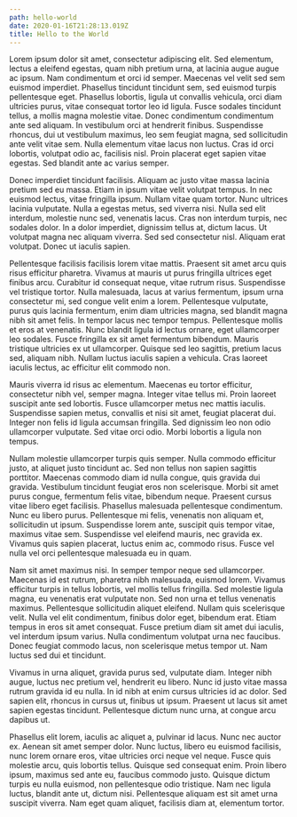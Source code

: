 ```yaml
---
path: hello-world
date: 2020-01-16T21:28:13.019Z
title: Hello to the World
---
```

Lorem ipsum dolor sit amet, consectetur adipiscing elit. Sed elementum, lectus a eleifend egestas, quam nibh pretium urna, at lacinia augue augue ac ipsum. Nam condimentum et orci id semper. Maecenas vel velit sed sem euismod imperdiet. Phasellus tincidunt tincidunt sem, sed euismod turpis pellentesque eget. Phasellus lobortis, ligula ut convallis vehicula, orci diam ultricies purus, vitae consequat tortor leo id ligula. Fusce sodales tincidunt tellus, a mollis magna molestie vitae. Donec condimentum condimentum ante sed aliquam. In vestibulum orci at hendrerit finibus. Suspendisse rhoncus, dui ut vestibulum maximus, leo sem feugiat magna, sed sollicitudin ante velit vitae sem. Nulla elementum vitae lacus non luctus. Cras id orci lobortis, volutpat odio ac, facilisis nisl. Proin placerat eget sapien vitae egestas. Sed blandit ante ac varius semper.

Donec imperdiet tincidunt facilisis. Aliquam ac justo vitae massa lacinia pretium sed eu massa. Etiam in ipsum vitae velit volutpat tempus. In nec euismod lectus, vitae fringilla ipsum. Nullam vitae quam tortor. Nunc ultrices lacinia vulputate. Nulla a egestas metus, sed viverra nisi. Nulla sed elit interdum, molestie nunc sed, venenatis lacus. Cras non interdum turpis, nec sodales dolor. In a dolor imperdiet, dignissim tellus at, dictum lacus. Ut volutpat magna nec aliquam viverra. Sed sed consectetur nisl. Aliquam erat volutpat. Donec ut iaculis sapien.

Pellentesque facilisis facilisis lorem vitae mattis. Praesent sit amet arcu quis risus efficitur pharetra. Vivamus at mauris ut purus fringilla ultrices eget finibus arcu. Curabitur id consequat neque, vitae rutrum risus. Suspendisse vel tristique tortor. Nulla malesuada, lacus at varius fermentum, ipsum urna consectetur mi, sed congue velit enim a lorem. Pellentesque vulputate, purus quis lacinia fermentum, enim diam ultricies magna, sed blandit magna nibh sit amet felis. In tempor lacus nec tempor tempus. Pellentesque mollis et eros at venenatis. Nunc blandit ligula id lectus ornare, eget ullamcorper leo sodales. Fusce fringilla ex sit amet fermentum bibendum. Mauris tristique ultricies ex ut ullamcorper. Quisque sed leo sagittis, pretium lacus sed, aliquam nibh. Nullam luctus iaculis sapien a vehicula. Cras laoreet iaculis lectus, ac efficitur elit commodo non.

Mauris viverra id risus ac elementum. Maecenas eu tortor efficitur, consectetur nibh vel, semper magna. Integer vitae tellus mi. Proin laoreet suscipit ante sed lobortis. Fusce ullamcorper metus nec mattis iaculis. Suspendisse sapien metus, convallis et nisi sit amet, feugiat placerat dui. Integer non felis id ligula accumsan fringilla. Sed dignissim leo non odio ullamcorper vulputate. Sed vitae orci odio. Morbi lobortis a ligula non tempus.

Nullam molestie ullamcorper turpis quis semper. Nulla commodo efficitur justo, at aliquet justo tincidunt ac. Sed non tellus non sapien sagittis porttitor. Maecenas commodo diam id nulla congue, quis gravida dui gravida. Vestibulum tincidunt feugiat eros non scelerisque. Morbi sit amet purus congue, fermentum felis vitae, bibendum neque. Praesent cursus vitae libero eget facilisis. Phasellus malesuada pellentesque condimentum. Nunc eu libero purus. Pellentesque mi felis, venenatis non aliquam et, sollicitudin ut ipsum. Suspendisse lorem ante, suscipit quis tempor vitae, maximus vitae sem. Suspendisse vel eleifend mauris, nec gravida ex. Vivamus quis sapien placerat, luctus enim ac, commodo risus. Fusce vel nulla vel orci pellentesque malesuada eu in quam.

Nam sit amet maximus nisi. In semper tempor neque sed ullamcorper. Maecenas id est rutrum, pharetra nibh malesuada, euismod lorem. Vivamus efficitur turpis in tellus lobortis, vel mollis tellus fringilla. Sed molestie ligula magna, eu venenatis erat vulputate non. Sed non urna et tellus venenatis maximus. Pellentesque sollicitudin aliquet eleifend. Nullam quis scelerisque velit. Nulla vel elit condimentum, finibus dolor eget, bibendum erat. Etiam tempus in eros sit amet consequat. Fusce pretium diam sit amet dui iaculis, vel interdum ipsum varius. Nulla condimentum volutpat urna nec faucibus. Donec feugiat commodo lacus, non scelerisque metus tempor ut. Nam luctus sed dui et tincidunt.

Vivamus in urna aliquet, gravida purus sed, vulputate diam. Integer nibh augue, luctus nec pretium vel, hendrerit eu libero. Nunc id justo vitae massa rutrum gravida id eu nulla. In id nibh at enim cursus ultricies id ac dolor. Sed sapien elit, rhoncus in cursus ut, finibus ut ipsum. Praesent ut lacus sit amet sapien egestas tincidunt. Pellentesque dictum nunc urna, at congue arcu dapibus ut.

Phasellus elit lorem, iaculis ac aliquet a, pulvinar id lacus. Nunc nec auctor ex. Aenean sit amet semper dolor. Nunc luctus, libero eu euismod facilisis, nunc lorem ornare eros, vitae ultricies orci neque vel neque. Fusce quis molestie arcu, quis lobortis tellus. Quisque sed consequat enim. Proin libero ipsum, maximus sed ante eu, faucibus commodo justo. Quisque dictum turpis eu nulla euismod, non pellentesque odio tristique. Nam nec ligula luctus, blandit ante ut, dictum nisi. Pellentesque aliquam est sit amet urna suscipit viverra. Nam eget quam aliquet, facilisis diam at, elementum tortor.
